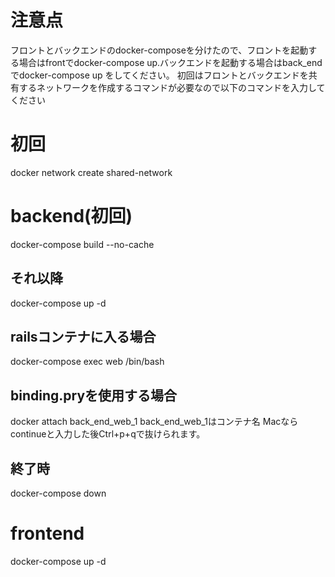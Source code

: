 #  注意点
フロントとバックエンドのdocker-composeを分けたので、フロントを起動する場合はfrontでdocker-compose up.バックエンドを起動する場合はback_endでdocker-compose up をしてください。
初回はフロントとバックエンドを共有するネットワークを作成するコマンドが必要なので以下のコマンドを入力してください
#  初回
docker network create shared-network
#  backend(初回)
docker-compose build --no-cache  
##  それ以降
docker-compose up -d
##  railsコンテナに入る場合
docker-compose exec web /bin/bash

##  binding.pryを使用する場合
docker attach back_end_web_1
back_end_web_1はコンテナ名
Macならcontinueと入力した後Ctrl+p+qで抜けられます。
##  終了時
docker-compose down
#  frontend
docker-compose up -d


